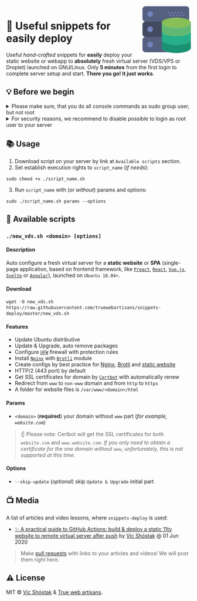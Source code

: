 <img align="right" width="132px" src=".github/logo.svg" alt="logo"/>

# 🚚 Useful snippets for easily deploy

Useful _hand-crafted_ snippets for **easily** deploy your static website or webapp to **absolutely** fresh virtual server (VDS/VPS or Droplet) launched on GNU/Linux. Only **5 minutes** from the first login to complete server setup and start. **There you go! It just works**.

## 💡 Before we begin

<details>
<summary>Please make sure, that you do all console commands as sudo group user, but not root</summary><br/>

Create a new user (where `USER` is username you want to add):

```console
adduser USER
```

Enter password (twice) and leave blank to other personal information.

Now, let's add `USER` to `sudo` group:

```console
adduser USER sudo
```

</details>

<details>
<summary>For security reasons, we recommend to disable possible to login as root user to your server</summary><br/>
  
Only **after** you have created a new user in `sudo` group, open SSH config:

```console
nano /etc/ssh/sshd_config
```

Find `PermitRootLogin` and set it to `no`, save (`ctrl + o`) and close `nano` editor (`ctrl + x`).

Restart SSH service and logout:

```console
systemctl restart sshd
exit
```

Re-login to your virtual server as `USER` (where `IP` is your server IP):

```console
ssh USER@IP
```

</details>

## 📚 Usage

1. Download script on your server by link at `Available scripts` section.
2. Set establish execution rights to `script_name` (_if needs_):

```console
sudo chmod +x ./script_name.sh
```

3. Run `script_name` with (_or without_) params and options:

```console
sudo ./script_name.sh params --options
```

## 🎯 Available scripts

### `./new_vds.sh <domain> [options]`

#### Description

Auto configure a fresh virtual server for a **static website** or **SPA** (single-page application, based on frontend framework, like [`Preact`](https://preactjs.com/), [`React`](https://reactjs.org/), [`Vue.js`](https://vuejs.org/), [`Svelte`](https://svelte.dev/) or [`Angular`](https://angular.io/)), launched on `Ubuntu 18.04+`.

#### Download

```console
wget -O new_vds.sh https://raw.githubusercontent.com/truewebartisans/snippets-deploy/master/new_vds.sh
```

#### Features

- Update Ubuntu distributive
- Update & Upgrade, auto remove packages
- Configure [`UFW`](https://help.ubuntu.com/community/UFW) firewall with protection rules
- Install [`Nginx`](https://nginx.org/) with [`Brotli`](https://github.com/google/brotli) module
- Create configs by best practice for [Nginx](https://github.com/truewebartisans/snippets-deploy/blob/master/new_vds.sh#L73-L153), [Brotli](https://github.com/truewebartisans/snippets-deploy/blob/master/new_vds.sh#L161-L171) and [static website](https://github.com/truewebartisans/snippets-deploy/blob/master/new_vds.sh#L209-L250)
- HTTP/2 (443 port) by default
- Get SSL certificates for domain by [`Certbot`](https://certbot.eff.org/) with automatically renew
- Redirect from `www` to `non-www` domain and from `http` to `https`
- A folder for website files is `/var/www/<domain>/html`

#### Params

- `<domain>` (**required**) your domain without `www` part (_for example, `website.com`_)

> ☝️ Please note: Certbot will get the SSL certificates for both `website.com` and `www.website.com`. _If you only need to obtain a certificate for the one domain without `www`, unfortunately, this is not supported at this time._

#### Options

- `--skip-update` (_optional_) skip `Update & Upgrade` initial part

## 📺 Media

A list of articles and video lessons, where `snippets-deploy` is used:

- [✨ A practical guide to GitHub Actions: build & deploy a static 11ty website to remote virtual server after push](https://dev.to/koddr/automate-that-a-practical-guide-to-github-actions-build-deploy-a-static-11ty-website-to-remote-virtual-server-after-push-d19) by [Vic Shóstak](https://github.com/koddr) @ 01 Jun 2020

> Make [pull requests](https://github.com/truewebartisans/snippets-deploy/pulls) with links to your articles and videos! We will post them right here.

## ⚠️ License

MIT &copy; [Vic Shóstak](https://github.com/koddr) & [True web artisans](https://1wa.co/).
